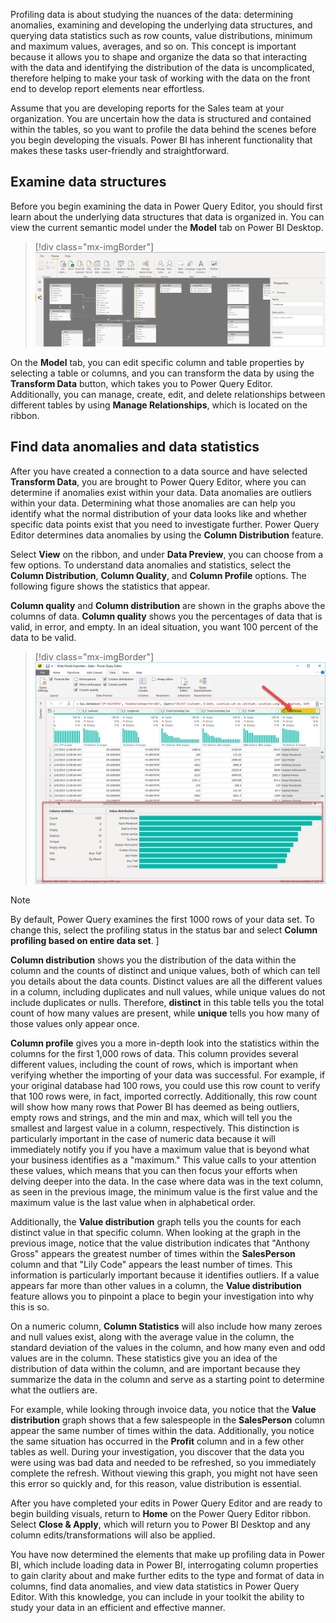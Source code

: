 Profiling data is about studying the nuances of the data: determining
anomalies, examining and developing the underlying data
structures, and querying data statistics such as row counts, value
distributions, minimum and maximum values, averages, and so on. This
concept is important because it allows you to shape and organize the
data so that interacting with the data and identifying the distribution
of the data is uncomplicated, therefore helping to make your task of
working with the data on the front end to develop report elements near
effortless.

Assume that you are developing reports for the Sales team at your
organization. You are uncertain how the data is structured and contained
within the tables, so you want to profile the data behind the
scenes before you begin developing the visuals. Power BI has inherent
functionality that makes these tasks user-friendly and straightforward.

## Examine data structures

Before you begin examining the data in Power Query Editor, you should
first learn about the underlying data structures that data is organized
in. You can view the current semantic model under the **Model** tab on Power
BI Desktop.

> [!div class="mx-imgBorder"]
> [![example data structure and ribbon bar](../media/06-data-model-ribbon-ss.png)](../media/06-data-model-ribbon-ss.png#lightbox)

On the **Model** tab, you can edit specific column and table properties
by selecting a table or columns, and you can transform the data by using
the **Transform Data** button, which takes you to Power Query Editor.
Additionally, you can manage, create, edit, and delete relationships
between different tables by using **Manage Relationships**, which
is located on the ribbon. 

## Find data anomalies and data statistics 

After you have created a connection to a data source and have selected
**Transform Data**, you are brought to Power Query Editor, where you can
determine if anomalies exist within your data. Data anomalies are
outliers within your data. Determining what those anomalies are can help
you identify what the normal distribution of your data looks like and
whether specific data points exist that you need to investigate
further. Power Query Editor determines data anomalies by using
the **Column Distribution** feature.

Select **View** on the ribbon, and under **Data Preview**, you can
choose from a few options. To understand data anomalies and statistics,
select the **Column Distribution**, **Column Quality**, and **Column
Profile** options. The following figure shows the statistics that
appear.

**Column quality** and **Column distribution** are shown in the graphs
above the columns of data. **Column quality** shows you the percentages
of data that is valid, in error, and empty. In an ideal situation, you
want 100 percent of the data to be valid. 

> [!div class="mx-imgBorder"]
> [![anomalies and data statistics for a column of data](../media/06-column-statistics-ssm.png)](../media/06-column-statistics-ssm.png#lightbox)

> [!NOTE] 
> By default, Power Query examines the first 1000 rows of your data set. To change this, select the profiling status in the status bar and select **Column profiling based on entire data set**. ]

**Column distribution** shows you the distribution of the data within
the column and the counts of distinct and unique values, both of which
can tell you details about the data counts. Distinct
values are all the different values in a column, including duplicates and null values,
while unique values do not include duplicates or
nulls. Therefore, **distinct** in this table tells you the total count
of how many values are present, while **unique** tells you how many of
those values only appear once.

**Column profile** gives you a more in-depth look into the statistics
within the columns for the first 1,000 rows of data. This column provides several different values,
including the count of rows, which is important when verifying whether
the importing of your data was successful. For example, if your original
database had 100 rows, you could use this row count to verify that 100
rows were, in fact, imported correctly. Additionally, this row count
will show how many rows that Power BI has deemed as being outliers, empty rows and strings, and the min and max, which
will tell you the smallest and largest value in a column, respectively.
This distinction is particularly important in the case of numeric data
because it will immediately notify you if you have a maximum value that
is beyond what your business identifies as a "maximum." This value calls
to your attention these values, which means that you can then focus your
efforts when delving deeper into the data. In the case where data was in
the text column, as seen in the previous image, the minimum value is the
first value and the maximum value is the last value when in alphabetical
order.

Additionally, the **Value distribution** graph tells you the counts for each distinct value in that specific column. When looking at the graph in the previous image, notice that the value distribution indicates that "Anthony Gross" appears the greatest number of times within the **SalesPerson** column and that "Lily Code" appears the least number of times. This information is particularly important because it identifies outliers. If a value appears far more than other values in a column, the **Value distribution** feature allows you to pinpoint a place to begin your investigation into why this is so.

On a numeric column, **Column Statistics** will also include how many
zeroes and null values exist, along with the average value in the
column, the standard deviation of the values in the column, and how many
even and odd values are in the column. These statistics give you an idea
of the distribution of data within the column, and are important because
they summarize the data in the column and serve as a starting point to
determine what the outliers are.

For example, while looking through invoice data, you notice that
the **Value distribution** graph shows that a few salespeople in
the **SalesPerson** column appear the same number of times within the
data. Additionally, you notice the same situation has occurred in
the **Profit** column and in a few other tables as well. During your
investigation, you discover that the data you were using was bad data
and needed to be refreshed, so you immediately complete the refresh.
Without viewing this graph, you might not have seen this error so
quickly and, for this reason, value distribution is essential. 

After you have completed your edits in Power Query Editor and are ready
to begin building visuals, return to **Home** on the Power Query Editor
ribbon. Select **Close & Apply**, which will return you to Power BI
Desktop and any column edits/transformations will also be applied.

You have now determined the elements that make up profiling data in
Power BI, which include loading data in Power BI, interrogating column
properties to gain clarity about and make further edits to the type and
format of data in columns, find data anomalies, and view data
statistics in Power Query Editor. With this knowledge, you can include
in your toolkit the ability to study your data in an efficient and
effective manner. 
